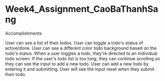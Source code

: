# Week4_Assignment_CaoBaThanhSang
Accomplishments

User can see a list of their todos.
User can toggle a todo's status of active/done.
User can see a different color todo background based on the todo's status.
When a user toggles a todo, they're directed to an individual todo screen.
If the user's todo list is too long, they can continue scrolling so they can see the input to add a new todo.
User can add a new todo by entering it and submitting.
User will see the input reset when they submit their todo.
